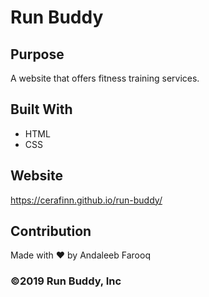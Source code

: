 # Run Buddy

## Purpose
A website that offers fitness training services.

## Built With
* HTML
* CSS

## Website
https://cerafinn.github.io/run-buddy/

## Contribution
Made with ❤️ by Andaleeb Farooq

### ©️2019 Run Buddy, Inc 
